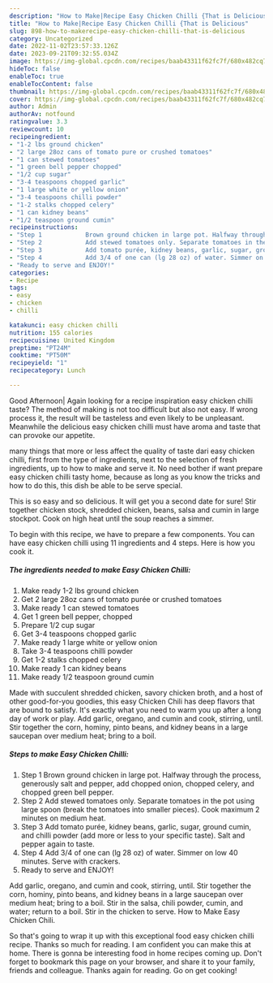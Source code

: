```yaml
---
description: "How to Make|Recipe Easy Chicken Chilli {That is Delicious"
title: "How to Make|Recipe Easy Chicken Chilli {That is Delicious"
slug: 898-how-to-makerecipe-easy-chicken-chilli-that-is-delicious
category: Uncategorized
date: 2022-11-02T23:57:33.126Z
date: 2023-09-21T09:32:55.034Z
image: https://img-global.cpcdn.com/recipes/baab43311f62fc7f/680x482cq70/easy-chicken-chilli-recipe-main-photo.jpg
hideToc: false
enableToc: true
enableTocContent: false
thumbnail: https://img-global.cpcdn.com/recipes/baab43311f62fc7f/680x482cq70/easy-chicken-chilli-recipe-main-photo.jpg
cover: https://img-global.cpcdn.com/recipes/baab43311f62fc7f/680x482cq70/easy-chicken-chilli-recipe-main-photo.jpg
author: Admin
authorAv: notfound
ratingvalue: 3.3
reviewcount: 10
recipeingredient:
- "1-2 lbs ground chicken"
- "2 large 28oz cans of tomato pure or crushed tomatoes"
- "1 can stewed tomatoes"
- "1 green bell pepper chopped"
- "1/2 cup sugar"
- "3-4 teaspoons chopped garlic"
- "1 large white or yellow onion"
- "3-4 teaspoons chilli powder"
- "1-2 stalks chopped celery"
- "1 can kidney beans"
- "1/2 teaspoon ground cumin"
recipeinstructions:
- "Step 1            Brown ground chicken in large pot. Halfway through the process, generously salt and pepper, add chopped onion, chopped celery, and chopped green bell pepper."
- "Step 2            Add stewed tomatoes only. Separate tomatoes in the pot using large spoon (break the tomatoes into smaller pieces). Cook maximum 2 minutes on medium heat."
- "Step 3            Add tomato purée, kidney beans, garlic, sugar, ground cumin, and chilli powder (add more or less to your specific taste). Salt and pepper again to taste."
- "Step 4            Add 3/4 of one can (lg 28 oz) of water. Simmer on low 40 minutes. Serve with crackers."
- "Ready to serve and ENJOY!"
categories:
- Recipe
tags:
- easy
- chicken
- chilli

katakunci: easy chicken chilli 
nutrition: 155 calories
recipecuisine: United Kingdom
preptime: "PT24M"
cooktime: "PT50M"
recipeyield: "1"
recipecategory: Lunch

---
```



Good Afternoon| Again looking for a recipe inspiration easy chicken chilli taste? The method of making is not too difficult but also not easy. If wrong process it, the result will be tasteless and even likely to be unpleasant. Meanwhile the delicious easy chicken chilli must have aroma and taste that can provoke our appetite.






many things that more or less affect the quality of taste dari easy chicken chilli, first from the type of ingredients, next to the selection of fresh ingredients, up to how to make and serve it. No need bother if want prepare easy chicken chilli tasty home, because as long as you know the tricks and how to do this, this dish be able to be serve  special.


This is so easy and so delicious. It will get you a second date for sure! Stir together chicken stock, shredded chicken, beans, salsa and cumin in large stockpot. Cook on high heat until the soup reaches a simmer.


To begin with this recipe, we have to prepare a few components. You can have easy chicken chilli using 11 ingredients and 4 steps. Here is how you cook it.

<!--inarticleads1-->

##### The ingredients needed to make Easy Chicken Chilli:

1. Make ready 1-2 lbs ground chicken
1. Get 2 large 28oz cans of tomato purée or crushed tomatoes
1. Make ready 1 can stewed tomatoes
1. Get 1 green bell pepper, chopped
1. Prepare 1/2 cup sugar
1. Get 3-4 teaspoons chopped garlic
1. Make ready 1 large white or yellow onion
1. Take 3-4 teaspoons chilli powder
1. Get 1-2 stalks chopped celery
1. Make ready 1 can kidney beans
1. Make ready 1/2 teaspoon ground cumin


Made with succulent shredded chicken, savory chicken broth, and a host of other good-for-you goodies, this easy Chicken Chili has deep flavors that are bound to satisfy. It&#39;s exactly what you need to warm you up after a long day of work or play. Add garlic, oregano, and cumin and cook, stirring, until. Stir together the corn, hominy, pinto beans, and kidney beans in a large saucepan over medium heat; bring to a boil. 

<!--inarticleads2-->

##### Steps to make Easy Chicken Chilli:

1. Step 1            Brown ground chicken in large pot. Halfway through the process, generously salt and pepper, add chopped onion, chopped celery, and chopped green bell pepper.
1. Step 2            Add stewed tomatoes only. Separate tomatoes in the pot using large spoon (break the tomatoes into smaller pieces). Cook maximum 2 minutes on medium heat.
1. Step 3            Add tomato purée, kidney beans, garlic, sugar, ground cumin, and chilli powder (add more or less to your specific taste). Salt and pepper again to taste.
1. Step 4            Add 3/4 of one can (lg 28 oz) of water. Simmer on low 40 minutes. Serve with crackers.
1. Ready to serve and ENJOY!

Add garlic, oregano, and cumin and cook, stirring, until. Stir together the corn, hominy, pinto beans, and kidney beans in a large saucepan over medium heat; bring to a boil. Stir in the salsa, chili powder, cumin, and water; return to a boil. Stir in the chicken to serve. How to Make Easy Chicken Chili. 

So that's going to wrap it up with this exceptional food easy chicken chilli recipe. Thanks so much for reading. I am confident you can make this at home. There is gonna be interesting food in home recipes coming up. Don't forget to bookmark this page on your browser, and share it to your family, friends and colleague. Thanks again for reading. Go on get cooking!
